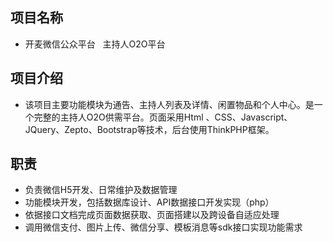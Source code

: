 ## 项目名称
  - 开麦微信公众平台   主持人O2O平台
## 项目介绍
  - 该项目主要功能模块为通告、主持人列表及详情、闲置物品和个人中心。是一个完整的主持人O2O供需平台。页面采用Html 、CSS、Javascript、JQuery、Zepto、Bootstrap等技术，后台使用ThinkPHP框架。
## 职责
  - 负责微信H5开发、日常维护及数据管理
  - 功能模块开发，包括数据库设计、API数据接口开发实现（php）
  - 依据接口文档完成页面数据获取、页面搭建以及跨设备自适应处理
  - 调用微信支付、图片上传、微信分享、模板消息等sdk接口实现功能需求

